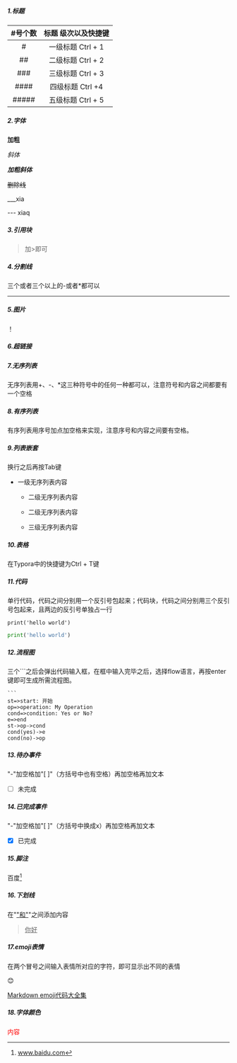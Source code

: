 ##### 1.标题

| #号个数 | 标题 级次以及快捷键 |
| :-----: | :-----------------: |
|    #    |  一级标题 Ctrl + 1  |
|   ##    |  二级标题 Ctrl + 2  |
|   ###   |  三级标题 Ctrl + 3  |
|  ####   |  四级标题 Ctrl +4   |
|  #####  |  五级标题 Ctrl + 5  |

##### 2.字体

**加粗**

*斜体*

***加粗斜体***

~~删除线~~

___xia

--- xiaq

##### 3.引用块

>加>即可

##### 4.分割线

三个或者三个以上的-或者*都可以

---

##### 5.图片

！[]()

##### 6.超链接

[]()

##### 7.无序列表

无序列表用+、-、*这三种符号中的任何一种都可以，注意符号和内容之间都要有一个空格

##### 8.有序列表

有序列表用序号加点加空格来实现，注意序号和内容之间要有空格。

##### 9.列表嵌套

换行之后再按Tab键

- 一级无序列表内容

  - 二级无序列表内容

  - 二级无序列表内容

  - 三级无序列表内容

##### 10.表格

在Typora中的快捷键为Ctrl + T键

##### 11.代码

单行代码，代码之间分别用一个反引号包起来；代码块，代码之间分别用三个反引号包起来，且两边的反引号单独占一行

`print('hello world')`

```python
print('hello world')
```

##### 12.流程图

三个```之后会弹出代码输入框，在框中输入完毕之后，选择flow语言，再按enter键即可生成所需流程图。

~~~flow
```
st=>start: 开始
op=>operation: My Operation
cond=>condition: Yes or No?
e=>end
st->op->cond
cond(yes)->e
cond(no)->op

~~~

##### 13.待办事件

"-"加空格加"[ ]"（方括号中也有空格）再加空格再加文本

- [ ] 未完成

##### 14.已完成事件

"-"加空格加"[ ]"（方括号中换成x）再加空格再加文本

- [x] 已完成

##### 15.脚注

百度[^1]

[^1]: www.baidu.com

#####  16.下划线

在"<u>"和"</u>"之间添加内容

> <u>你好</u>

##### 17.emoji表情

在两个冒号之间输入表情所对应的字符，即可显示出不同的表情

:blush:

[Markdown emoji代码大全集](https://www.cnblogs.com/chenych/p/8623353.html)

##### 18.字体颜色

<font color=red>内容</font>


